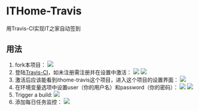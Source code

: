 # ITHome-Travis
用Travis-CI实现IT之家自动签到

## 用法
1. fork本项目：
![](http://ss1.sinaimg.cn/large/6611dfacgy1g17dkbdrmij205b02j3yc.jpg)
2. 登陆[Travis-CI](https://travis-ci.com)，如未注册需注册并在设置中激活：
![](http://ss1.sinaimg.cn/large/6611dfacgy1g17dss8p9bj20vf0jrtal.jpg)
![](http://ss1.sinaimg.cn/large/6611dfacgy1g17dtkx6lrj20qp0kmtaw.jpg)
3. 激活后应该能看到ithome-travis这个项目，进入这个项目的设置界面：
![](http://ss1.sinaimg.cn/large/6611dfacgy1g17duudnqpj209m0ant8w.jpg)
4. 在环境变量选项中设置user（你的用户名）和password（你的密码）：
![](http://ss1.sinaimg.cn/large/6611dfacgy1g17dvt9rrqj21k40djgne.jpg)
![](http://ss1.sinaimg.cn/large/6611dfacgy1g17dwrc0xhj21jt0a13zj.jpg)
5. Trigger a build:
![](http://ss1.sinaimg.cn/large/6611dfacgy1g17e138gsxj20rx0n140d.jpg)
6. 添加每日任务监控：
![](http://ss1.sinaimg.cn/large/6611dfacgy1g17dwc2fbyj21jk05iglz.jpg)
